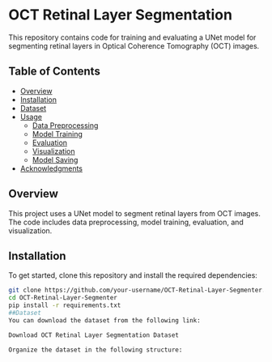 # OCT Retinal Layer Segmentation

This repository contains code for training and evaluating a UNet model for segmenting retinal layers in Optical Coherence Tomography (OCT) images.

## Table of Contents

- [Overview](#overview)
- [Installation](#installation)
- [Dataset](#dataset)
- [Usage](#usage)
  - [Data Preprocessing](#data-preprocessing)
  - [Model Training](#model-training)
  - [Evaluation](#evaluation)
  - [Visualization](#visualization)
  - [Model Saving](#model-saving)
- [Acknowledgments](#acknowledgments)

## Overview

This project uses a UNet model to segment retinal layers from OCT images. The code includes data preprocessing, model training, evaluation, and visualization.

## Installation

To get started, clone this repository and install the required dependencies:

```bash
git clone https://github.com/your-username/OCT-Retinal-Layer-Segmenter.git
cd OCT-Retinal-Layer-Segmenter
pip install -r requirements.txt
##Dataset
You can download the dataset from the following link:

Download OCT Retinal Layer Segmentation Dataset

Organize the dataset in the following structure:
